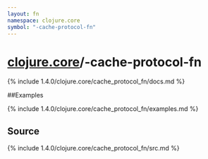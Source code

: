 ```yaml
---
layout: fn
namespace: clojure.core
symbol: "-cache-protocol-fn"
---
```


# [clojure.core](../)/-cache-protocol-fn

{% include 1.4.0/clojure.core/cache_protocol_fn/docs.md %}

##Examples

{% include 1.4.0/clojure.core/cache_protocol_fn/examples.md %}
## Source
{% include 1.4.0/clojure.core/cache_protocol_fn/src.md %}

